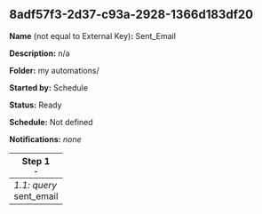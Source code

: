 ## 8adf57f3-2d37-c93a-2928-1366d183df20

**Name** (not equal to External Key)**:** Sent_Email

**Description:** n/a

**Folder:** my automations/

**Started by:** Schedule

**Status:** Ready

**Schedule:** Not defined

**Notifications:** _none_


| Step 1<br>_<small>-</small>_ |
| --- |
| _1.1: query_<br>sent_email |
